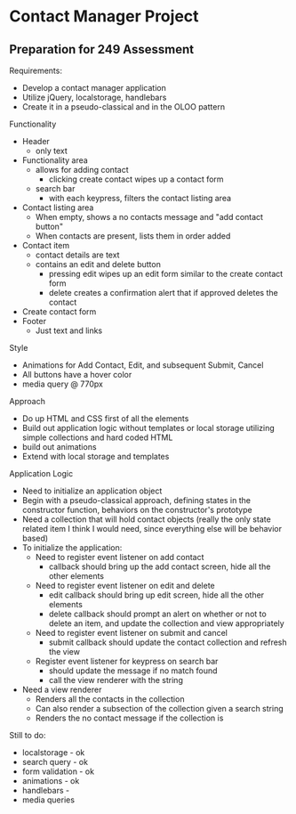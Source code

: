# Contact Manager Project
## Preparation for 249 Assessment

Requirements:
- Develop a contact manager application
- Utilize jQuery, localstorage, handlebars
- Create it in a pseudo-classical and in the OLOO pattern

Functionality
- Header
  - only text
- Functionality area
  - allows for adding contact
    - clicking create contact wipes up a contact form
  - search bar
    - with each keypress, filters the contact listing area
- Contact listing area
  - When empty, shows a no contacts message and "add contact button"
  - When contacts are present, lists them in order added
- Contact item
  - contact details are text
  - contains an edit and delete button
    - pressing edit wipes up an edit form similar to the create contact form
    - delete creates a confirmation alert that if approved deletes the contact
- Create contact form
- Footer
  - Just text and links

Style
- Animations for Add Contact, Edit, and subsequent Submit, Cancel
- All buttons have a hover color
- media query @ 770px

Approach
- Do up HTML and CSS first of all the elements
- Build out application logic without templates or local storage utilizing simple collections and hard coded HTML
- build out animations
- Extend with local storage and templates

Application Logic
- Need to initialize an application object
- Begin with a pseudo-classical approach, defining states in the constructor function, behaviors on the constructor's prototype
- Need a collection that will hold contact objects (really the only state related item I think I would need, since everything else will be behavior based)
- To initialize the application:
  - Need to register event listener on add contact
    - callback should bring up the add contact screen, hide all the other elements
  - Need to register event listener on edit and delete
    - edit callback should bring up edit screen, hide all the other elements
    - delete callback should prompt an alert on whether or not to delete an item, and update the collection and view appropriately
  - Need to register event listener on submit and cancel
    - submit callback should update the contact collection and refresh the view
  - Register event listener for keypress on search bar
    - should update the message if no match found
    - call the view renderer with the string
- Need a view renderer
  - Renders all the contacts in the collection
  - Can also render a subsection of the collection given a search string
  - Renders the no contact message if the collection is 

Still to do:
  - localstorage - ok
  - search query - ok
  - form validation - ok
  - animations - ok
  - handlebars - 
  - media queries
